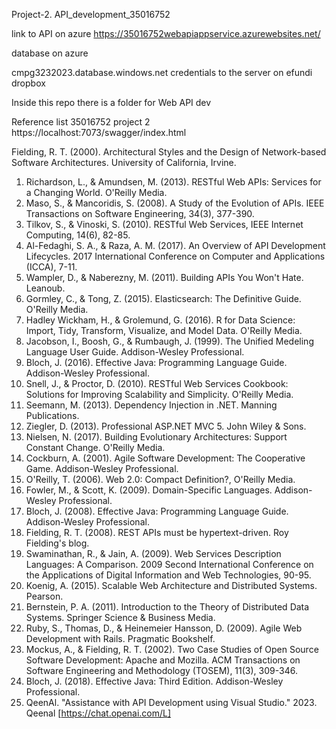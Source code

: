 Project-2. API_development_35016752

link to  API on azure
https://35016752webapiappservice.azurewebsites.net/

database on azure

cmpg3232023.database.windows.net credentials to the server on efundi dropbox


Inside this repo there is a folder for Web API dev

Reference list 
35016752 project 2
https://localhost:7073/swagger/index.html

Fielding, R. T. (2000). Architectural Styles and the Design of Network-based Software
Architectures. University of California, Irvine.
1. Richardson, L., & Amundsen, M. (2013). RESTful Web APIs: Services for a
Changing World. O'Reilly Media.
2. Maso, S., & Mancoridis, S. (2008). A Study of the Evolution of APIs. IEEE
Transactions on Software Engineering, 34(3), 377-390.
3. Tilkov, S., & Vinoski, S. (2010). RESTful Web Services, IEEE Internet Computing,
14(6), 82-85.
4. Al-Fedaghi, S. A., & Raza, A. M. (2017). An Overview of API Development
Lifecycles. 2017 International Conference on Computer and Applications
(ICCA), 7-11.
5. Wampler, D., & Naberezny, M. (2011). Building APIs You Won't Hate. Leanoub.
6. Gormley, C., & Tong, Z. (2015). Elasticsearch: The Definitive Guide. O'Reilly
Media.
7. Hadley Wickham, H., & Grolemund, G. (2016). R for Data Science: Import, Tidy,
Transform, Visualize, and Model Data. O'Reilly Media.
8. Jacobson, I., Boosh, G., & Rumbaugh, J. (1999). The Unified Medeling
Language User Guide. Addison-Wesley Professional.
9. Bloch, J. (2016). Effective Java: Programming Language Guide. Addison-Wesley
Professional.
10. Snell, J., & Proctor, D. (2010). RESTful Web Services Cookbook: Solutions for
Improving Scalability and Simplicity. O'Reilly Media.
11. Seemann, M. (2013). Dependency Injection in .NET. Manning Publications.
12. Ziegler, D. (2013). Professional ASP.NET MVC 5. John Wiley & Sons.
13. Nielsen, N. (2017). Building Evolutionary Architectures: Support Constant
Change. O'Reilly Media.
14. Cockburn, A. (2001). Agile Software Development: The Cooperative Game.
Addison-Wesley Professional.
15. O'Reilly, T. (2006). Web 2.0: Compact Definition?, O'Reilly Media.
16. Fowler, M., & Scott, K. (2009). Domain-Specific Languages. Addison-Wesley
Professional.
17. Bloch, J. (2008). Effective Java: Programming Language Guide. Addison-Wesley
Professional.
18. Fielding, R. T. (2008). REST APIs must be hypertext-driven. Roy Fielding's blog.
19. Swaminathan, R., & Jain, A. (2009). Web Services Description Languages: A
Comparison. 2009 Second International Conference on the Applications of
Digital Information and Web Technologies, 90-95.
20. Koenig, A. (2015). Scalable Web Architecture and Distributed Systems.
Pearson.
21. Bernstein, P. A. (2011). Introduction to the Theory of Distributed Data Systems.
Springer Science & Business Media.
22. Ruby, S., Thomas, D., & Heinemeier Hansson, D. (2009). Agile Web
Development with Rails. Pragmatic Bookshelf.
23. Mockus, A., & Fielding, R. T. (2002). Two Case Studies of Open Source
Software Development: Apache and Mozilla. ACM Transactions on Software
Engineering and Methodology (TOSEM), 11(3), 309-346.
24. Bloch, J. (2018). Effective Java: Third Edition. Addison-Wesley Professional.
25. QeenAl. "Assistance with API Development using Visual Studio." 2023. Qeenal
[https://chat.openai.com/L]
